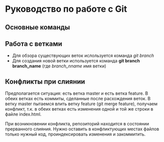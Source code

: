 # Руководство по работе с Git

## Основные команды

## Работа с ветками
* Для обзора существующих веток ислользуется команда _git branch_
* Для создания новой ветки используется команда **git branch branch_name** (где *branch_nname* имя ветки)
## Конфликты при слиянии
Предполагается ситуация: есть ветка master и есть ветка feature. В обеих ветках есть коммиты, сделанные после расхождения веток. В ветку master пытаемся влить ветку feature (git merge feature), получаем конфликт, т.к. в обеих ветках есть изменения одной и той же строки в файле index.html.

При возникновении конфликта, репозиторий находится в состоянии прерванного слияния. Нужно оставить в конфликтующих местах файлов только нужный код, проиндексировать изменения и закоммитить.